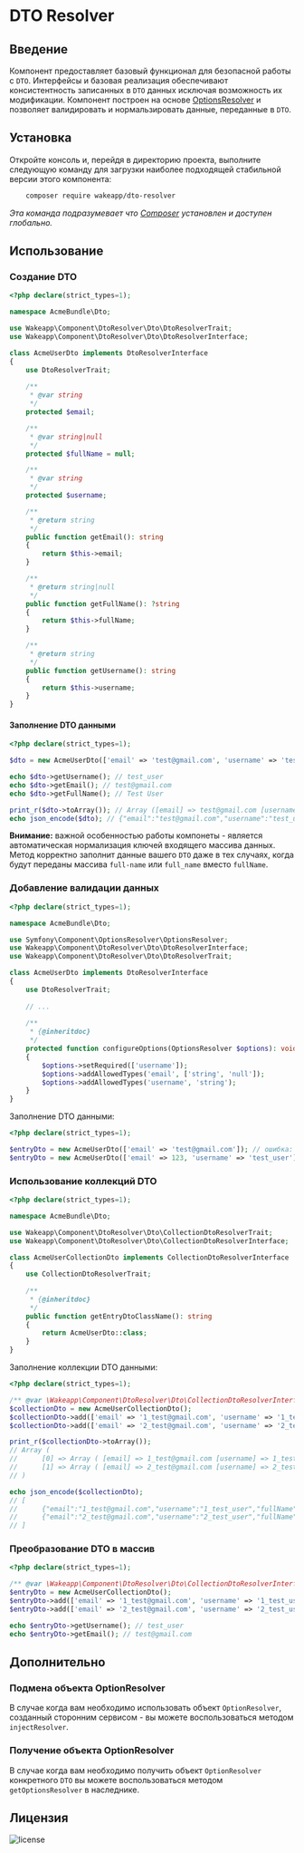 DTO Resolver
============

Введение
--------

Компонент предоставляет базовый функционал для безопасной работы с `DTO`. Интерфейсы и базовая реализация обеспечивают
консистентность записанных в `DTO` данных исключая возможность их модификации.
Компонент построен на основе [OptionsResolver](https://github.com/symfony/options-resolver) и позволяет валидировать
и нормальзировать данные, переданные в `DTO`.

Установка
---------

Откройте консоль и, перейдя в директорию проекта, выполните следующую команду для загрузки наиболее подходящей
стабильной версии этого компонента:
```bash
    composer require wakeapp/dto-resolver
```
*Эта команда подразумевает что [Composer](https://getcomposer.org) установлен и доступен глобально.*


Использование
-------------

### Создание DTO

```php
<?php declare(strict_types=1);

namespace AcmeBundle\Dto;

use Wakeapp\Component\DtoResolver\Dto\DtoResolverTrait;
use Wakeapp\Component\DtoResolver\Dto\DtoResolverInterface;

class AcmeUserDto implements DtoResolverInterface
{
    use DtoResolverTrait;
    
    /**
     * @var string
     */
    protected $email;

    /**
     * @var string|null
     */
    protected $fullName = null;

    /**
     * @var string
     */
    protected $username;

    /**
     * @return string
     */
    public function getEmail(): string
    {
        return $this->email;
    }

    /**
     * @return string|null
     */
    public function getFullName(): ?string
    {
        return $this->fullName;
    }

    /**
     * @return string
     */
    public function getUsername(): string
    {
        return $this->username;
    }
}
```

#### Заполнение DTO данными

```php
<?php declare(strict_types=1);

$dto = new AcmeUserDto(['email' => 'test@gmail.com', 'username' => 'test_user', 'fullName' => 'Test User']);

echo $dto->getUsername(); // test_user
echo $dto->getEmail(); // test@gmail.com
echo $dto->getFullName(); // Test User

print_r($dto->toArray()); // Array ([email] => test@gmail.com [username] => test_user [fullName] => Test User)
echo json_encode($dto); // {"email":"test@gmail.com","username":"test_user","fullName":"Test User"}
```

**Внимание:** важной особенностью работы компонеты - является автоматическая нормализация ключей
входящего массива данных. Метод корректно заполнит данные вашего `DTO` даже в тех случаях, когда будут
переданы массива `full-name` или `full_name` вместо `fullName`.

### Добавление валидации данных

```php
<?php declare(strict_types=1);

namespace AcmeBundle\Dto;

use Symfony\Component\OptionsResolver\OptionsResolver;
use Wakeapp\Component\DtoResolver\Dto\DtoResolverInterface;
use Wakeapp\Component\DtoResolver\Dto\DtoResolverTrait;

class AcmeUserDto implements DtoResolverInterface
{
    use DtoResolverTrait;
    
    // ...
    
    /**
     * {@inheritdoc}
     */
    protected function configureOptions(OptionsResolver $options): void
    {
        $options->setRequired(['username']);
        $options->addAllowedTypes('email', ['string', 'null']);
        $options->addAllowedTypes('username', 'string');
    }
}
```

Заполнение DTO данными:

```php
<?php declare(strict_types=1);

$entryDto = new AcmeUserDto(['email' => 'test@gmail.com']); // ошибка: отсутвует обязательное смещение username
$entryDto = new AcmeUserDto(['email' => 123, 'username' => 'test_user']); // ошибка: email имеет недопустимый тип данных
```

### Использование коллекций DTO

```php
<?php declare(strict_types=1);

namespace AcmeBundle\Dto;

use Wakeapp\Component\DtoResolver\Dto\CollectionDtoResolverTrait;
use Wakeapp\Component\DtoResolver\Dto\CollectionDtoResolverInterface;

class AcmeUserCollectionDto implements CollectionDtoResolverInterface
{
    use CollectionDtoResolverTrait;
    
    /**
     * {@inheritdoc}
     */
    public function getEntryDtoClassName(): string
    {
        return AcmeUserDto::class;
    }
}
```

Заполнение коллекции DTO данными:

```php
<?php declare(strict_types=1);

/** @var \Wakeapp\Component\DtoResolver\Dto\CollectionDtoResolverInterface $collectionDto */
$collectionDto = new AcmeUserCollectionDto();
$collectionDto->add(['email' => '1_test@gmail.com', 'username' => '1_test_user', 'fullName' => '1 Test User']);
$collectionDto->add(['email' => '2_test@gmail.com', 'username' => '2_test_user', 'fullName' => '2 Test User']);

print_r($collectionDto->toArray()); 
// Array (
//      [0] => Array ( [email] => 1_test@gmail.com [username] => 1_test_user [fullName] => 1 Test User )
//      [1] => Array ( [email] => 2_test@gmail.com [username] => 2_test_user [fullName] => 2 Test User )
// )

echo json_encode($collectionDto);
// [
//      {"email":"1_test@gmail.com","username":"1_test_user","fullName":"1 Test User"},
//      {"email":"2_test@gmail.com","username":"2_test_user","fullName":"2 Test User"}
// ]
```

### Преобразование DTO в массив

```php
<?php declare(strict_types=1);

/** @var \Wakeapp\Component\DtoResolver\Dto\CollectionDtoResolverInterface $collectionDto */
$entryDto = new AcmeUserCollectionDto();
$entryDto->add(['email' => '1_test@gmail.com', 'username' => '1_test_user', 'fullName' => '1 Test User']);
$entryDto->add(['email' => '2_test@gmail.com', 'username' => '2_test_user', 'fullName' => '2 Test User']);

echo $entryDto->getUsername(); // test_user
echo $entryDto->getEmail(); // test@gmail.com
```

Дополнительно
-------------

### Подмена объекта OptionResolver

В случае когда вам необходимо использовать объект `OptionResolver`,
созданный сторонним сервисом - вы можете воспользоваться методом `injectResolver`.

### Получение объекта OptionResolver

В случае когда вам необходимо получить объект `OptionResolver` конкретного `DTO` вы можете воспользоваться
методом `getOptionsResolver` в наследнике.

Лицензия
--------

![license](https://img.shields.io/badge/License-proprietary-red.svg?style=flat-square)
